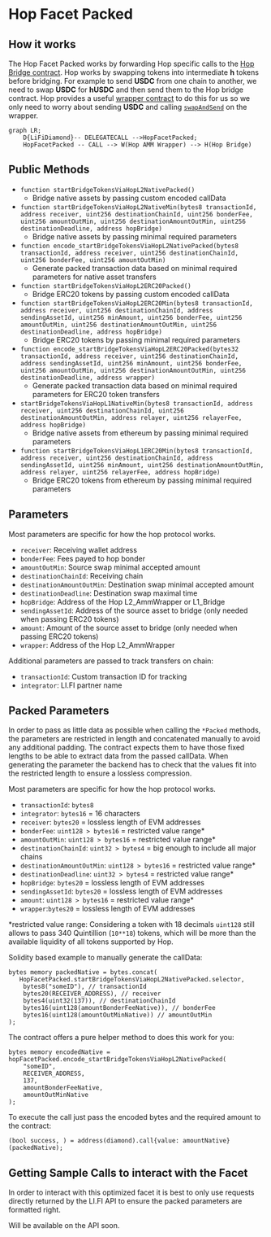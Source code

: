 # Hop Facet Packed

## How it works

The Hop Facet Packed works by forwarding Hop specific calls to the [Hop Bridge contract](https://github.com/hop-protocol/contracts/blob/master/contracts/bridges/L2_Bridge.sol). Hop works by swapping tokens into intermediate **h** tokens before bridging. For example to send **USDC** from one chain to another, we need to swap **USDC** for **hUSDC** and then send them to the Hop bridge contract. Hop provides a useful [wrapper contract](https://github.com/hop-protocol/contracts/blob/master/contracts/bridges/L2_AmmWrapper.sol#L40) to do this for us so we only need to worry about sending **USDC** and calling [`swapAndSend`](https://github.com/hop-protocol/contracts/blob/3747b0b41defddc5b3c8ca328057847cd987c2c8/contracts/bridges/L2_AmmWrapper.sol#L40-L78) on the wrapper.

```mermaid
graph LR;
    D{LiFiDiamond}-- DELEGATECALL -->HopFacetPacked;
    HopFacetPacked -- CALL --> W(Hop AMM Wrapper) --> H(Hop Bridge)
```

## Public Methods

- `function startBridgeTokensViaHopL2NativePacked()`
  - Bridge native assets by passing custom encoded callData
- `function startBridgeTokensViaHopL2NativeMin(bytes8 transactionId, address receiver, uint256 destinationChainId, uint256 bonderFee, uint256 amountOutMin, uint256 destinationAmountOutMin, uint256 destinationDeadline, address hopBridge)`
  - Bridge native assets by passing minimal required parameters
- `function encode_startBridgeTokensViaHopL2NativePacked(bytes8 transactionId, address receiver, uint256 destinationChainId, uint256 bonderFee, uint256 amountOutMin)`
  - Generate packed transaction data based on minimal required parameters for native asset transfers
- `function startBridgeTokensViaHopL2ERC20Packed()`
  - Bridge ERC20 tokens by passing custom encoded callData
- `function startBridgeTokensViaHopL2ERC20Min(bytes8 transactionId, address receiver, uint256 destinationChainId, address sendingAssetId, uint256 minAmount, uint256 bonderFee, uint256 amountOutMin, uint256 destinationAmountOutMin, uint256 destinationDeadline, address hopBridge)`
  - Bridge ERC20 tokens by passing minimal required parameters
- `function encode_startBridgeTokensViaHopL2ERC20Packed(bytes32 transactionId, address receiver, uint256 destinationChainId, address sendingAssetId, uint256 minAmount, uint256 bonderFee, uint256 amountOutMin, uint256 destinationAmountOutMin, uint256 destinationDeadline, address wrapper)`
  - Generate packed transaction data based on minimal required parameters for ERC20 token transfers
- `startBridgeTokensViaHopL1NativeMin(bytes8 transactionId, address receiver, uint256 destinationChainId, uint256 destinationAmountOutMin, address relayer, uint256 relayerFee, address hopBridge)`
  - Bridge native assets from ethereum by passing minimal required parameters
- `function startBridgeTokensViaHopL1ERC20Min(bytes8 transactionId, address receiver, uint256 destinationChainId, address sendingAssetId, uint256 minAmount, uint256 destinationAmountOutMin, address relayer, uint256 relayerFee, address hopBridge)`
  - Bridge ERC20 tokens from ethereum by passing minimal required parameters

## Parameters

Most parameters are specific for how the hop protocol works.
- `receiver`: Receiving wallet address
- `bonderFee`: Fees payed to hop bonder
- `amountOutMin`: Source swap minimal accepted amount
- `destinationChainId`: Receiving chain
- `destinationAmountOutMin`: Destination swap minimal accepted amount
- `destinationDeadline`: Destination swap maximal time
- `hopBridge`: Address of the Hop L2_AmmWrapper or L1_Bridge
- `sendingAssetId`: Address of the source asset to bridge (only needed when passing ERC20 tokens)
- `amount`: Amount of the source asset to bridge (only needed when passing ERC20 tokens)
- `wrapper`: Address of the Hop L2_AmmWrapper

Additional parameters are passed to track transfers on chain:
- `transactionId`: Custom transaction ID for tracking
- `integrator`: LI.FI partner name

## Packed Parameters

In order to pass as little data as possible when calling the `*Packed` methods, the parameters are restricted in length and concatenated manually to avoid any additional padding. The contract expects them to have those fixed lengths to be able to extract data from the passed callData. When generating the parameter the backend has to check that the values fit into the restricted length to ensure a lossless compression.

Most parameters are specific for how the hop protocol works.
- `transactionId`: `bytes8`
- `integrator`: `bytes16` = 16 characters
- `receiver`: `bytes20` = lossless length of EVM addresses
- `bonderFee`: `uint128 > bytes16` = restricted value range*
- `amountOutMin`: `uint128 > bytes16` = restricted value range*
- `destinationChainId`: `uint32 > bytes4` = big enough to include all major chains
- `destinationAmountOutMin`: `uint128 > bytes16` = restricted value range*
- `destinationDeadline`: `uint32 > bytes4` = restricted value range*
- `hopBridge`: `bytes20` = lossless length of EVM addresses
- `sendingAssetId`: `bytes20` = lossless length of EVM addresses
- `amount`: `uint128 > bytes16` = restricted value range*
- `wrapper`:`bytes20` = lossless length of EVM addresses

*restricted value range: Considering a token with 18 decimals `uint128` still allows to pass 340 Quintillion (`10**18`) tokens, which will be more than the available liquidity of all tokens supported by Hop.

Solidity based example to manually generate the callData:
```solidity
bytes memory packedNative = bytes.concat(
   HopFacetPacked.startBridgeTokensViaHopL2NativePacked.selector,
    bytes8("someID"), // transactionId
    bytes20(RECEIVER_ADDRESS), // receiver
    bytes4(uint32(137)), // destinationChainId
    bytes16(uint128(amountBonderFeeNative)), // bonderFee
    bytes16(uint128(amountOutMinNative)) // amountOutMin
);
```

The contract offers a pure helper method to does this work for you:
```solidity
bytes memory encodedNative = hopFacetPacked.encode_startBridgeTokensViaHopL2NativePacked(
    "someID",
    RECEIVER_ADDRESS,
    137,
    amountBonderFeeNative,
    amountOutMinNative
);
```

To execute the call just pass the encoded bytes and the required amount to the contract:
```
(bool success, ) = address(diamond).call{value: amountNative}(packedNative);
```

## Getting Sample Calls to interact with the Facet

In order to interact with this optimized facet it is best to only use requests directly returned by the LI.FI API to ensure the packed parameters are formatted right.

Will be available on the API soon.
